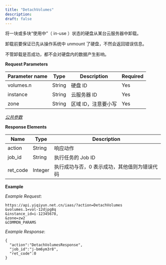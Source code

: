 ```yaml
---
title: "DetachVolumes"
description: 
draft: false
---
```




将一块或多块“使用中”（ in-use ）状态的硬盘从某台云服务器中卸载。

卸载前要保证已先从操作系统中 unmount 了硬盘，不然会返回错误信息。

不管卸载是否成功，都不会对硬盘内的数据产生影响。

**Request Parameters**

| Parameter name | Type | Description | Required |
| --- | --- | --- | --- |
| volumes.n | String | 硬盘 ID | Yes |
| instance | String | 云服务器 ID | Yes |
| zone | String | 区域 ID，注意要小写 | Yes |

[_公共参数_](../../../parameters/)

**Response Elements**

| Name | Type | Description |
| --- | --- | --- |
| action | String | 响应动作 |
| job_id | String | 执行任务的 Job ID |
| ret_code | Integer | 执行成功与否，0 表示成功，其他值则为错误代码 |

**Example**

_Example Request_:

```
https://api.yiqiyun.net.cn/iaas/?action=DetachVolumes
&volumes.1=vol-12djpg8q
&instance_id=i-12345678,
&zone=zw2
&COMMON_PARAMS
```

_Example Response_:

```
{
  "action":"DetachVolumesResponse",
  "job_id":"j-bm6ym3r8",
  "ret_code":0
}
```
